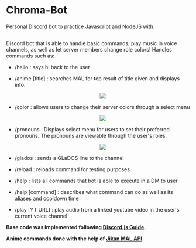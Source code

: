 # Chroma-Bot
Personal Discord bot to practice Javascript and NodeJS with. 

## 
Discord bot that is able to handle basic commands, play music in voice channels, as well as let server members change role colors!
Handles commands such as:
- /hello : says hi back to the user
- /anime [title] : searches MAL for top result of title given and displays info.  
        <p align="center">
                <img src="https://user-images.githubusercontent.com/26285957/149454669-673c0444-ffe2-4a51-868a-a58573e5a1fa.png" />
        </p>
- /color : allows users to change their server colors through a select menu  
        <p align="center">
                <img src="https://user-images.githubusercontent.com/26285957/149454544-2e22d867-9c23-48ac-8ca6-0f6e22afd399.png" />
        </p>
- /pronouns : Displays select menu for users to set their preferred pronouns. The pronouns are viewable through the user's roles.
        <p align="center">
                <img src="https://user-images.githubusercontent.com/26285957/149589762-14ba5cca-990c-40c9-9c3b-a60217fb2aaa.png" />
        </p>
- /glados : sends a GLaDOS line to the channel
- /reload : reloads command for testing purposes

- /help : lists all commands that bot is able to execute in a DM to user
- /help [command] : describes what command can do as well as its aliases and cooldown time
- /play [YT URL] : play audio from a linked youtube video in the user's current voice channel

__Base code was implemented following [Discord.js Guide](https://discordjs.guide/#before-you-begin).__

__Anime commands done with the help of [Jikan MAL API](https://jikan.moe/).__
